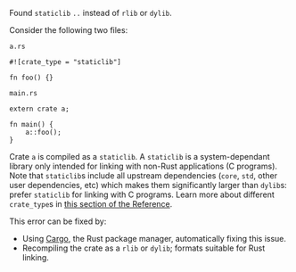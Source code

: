 Found `staticlib` `..` instead of `rlib` or `dylib`.

Consider the following two files:

`a.rs`
```ignore (cannot-link-with-other-tests)
#![crate_type = "staticlib"]

fn foo() {}
```

`main.rs`
```ignore (cannot-link-with-other-tests)
extern crate a;

fn main() {
    a::foo();
}
```

Crate `a` is compiled as a `staticlib`. A `staticlib` is a system-dependant
library only intended for linking with non-Rust applications (C programs). Note
that `staticlib`s include all upstream dependencies (`core`, `std`, other user
dependencies, etc) which makes them significantly larger than `dylib`s:
prefer `staticlib` for linking with C programs. Learn more about different
`crate_type`s in [this section of the Reference](../reference/linkage.html).

This error can be fixed by:
 * Using [Cargo](../cargo/index.html), the Rust package manager, automatically
   fixing this issue.
 * Recompiling the crate as a `rlib` or `dylib`; formats suitable for Rust
   linking.
